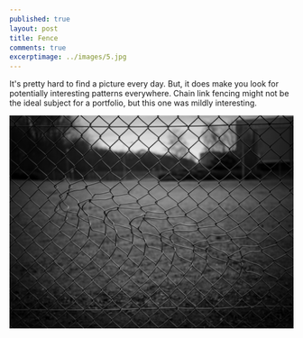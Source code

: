 ```yaml
---
published: true
layout: post
title: Fence 
comments: true
excerptimage: ../images/5.jpg
---
```


It's pretty hard to find a picture every day. But, it does make you look for potentially interesting patterns everywhere. Chain link fencing might not be the ideal subject for a portfolio, but this one was mildly interesting. 

![Image 5/365](../images/5.jpg)